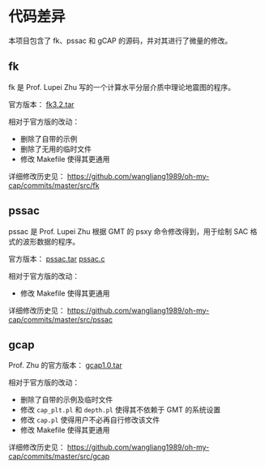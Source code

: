 # 代码差异

本项目包含了 fk、pssac 和 gCAP 的源码，并对其进行了微量的修改。

## fk

fk 是 Prof. Lupei Zhu 写的一个计算水平分层介质中理论地震图的程序。

官方版本： [fk3.2.tar](http://www.eas.slu.edu/People/LZhu/downloads/fk3.2.tar)

相对于官方版的改动：

- 删除了自带的示例
- 删除了无用的临时文件
- 修改 Makefile 使得其更通用

详细修改历史见： <https://github.com/wangliang1989/oh-my-cap/commits/master/src/fk>

## pssac

pssac 是 Prof. Lupei Zhu 根据 GMT 的 psxy 命令修改得到，用于绘制 SAC 格式的波形数据的程序。

官方版本： [pssac.tar](http://www.eas.slu.edu/People/LZhu/downloads/pssac.tar) [pssac.c](http://www.eas.slu.edu/People/LZhu/downloads/pssac.c)

相对于官方版的改动：

- 修改 Makefile 使得其更通用

详细修改历史见： <https://github.com/wangliang1989/oh-my-cap/commits/master/src/pssac>

## gcap

Prof. Zhu 的官方版本： [gcap1.0.tar](http://www.eas.slu.edu/People/LZhu/downloads/gcap1.0.tar)

相对于官方版的改动：

- 删除了自带的示例及临时文件
- 修改 `cap_plt.pl` 和 `depth.pl` 使得其不依赖于 GMT 的系统设置
- 修改 `cap.pl` 使得用户不必再自行修改该文件
- 修改 Makefile 使得其更通用

详细修改历史见： <https://github.com/wangliang1989/oh-my-cap/commits/master/src/gcap>

